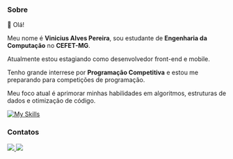 ### Sobre    
👋 Olá! 

Meu nome é **Vinicius Alves Pereira**, sou estudante de **Engenharia da Computação** no **CEFET-MG**.

Atualmente estou estagiando como desenvolvedor front-end e mobile.

Tenho grande interrese por **Programação Competitiva** e estou me preparando para competições de programação. 

Meu foco atual é aprimorar minhas habilidades em algoritmos, estruturas de dados e otimização de código.

[![My Skills](https://skillicons.dev/icons?i=github,md,c,cpp,py,html,css,js,dart,babel,firebase,react,ts,docker,bash,aws,nginx&perline=12)](https://skillicons.dev)

### Contatos
<p>
  <a href="https://www.linkedin.com/in/vinicius-alves-pereira-913254236/">
    <img src="https://img.shields.io/badge/LinkedIn-0077B5?style=for-the-badge&logo=linkedin&logoColor=white" />
  </a>
  <a href="mailto:vinicius.apereira04@gmail.com">
    <img src="https://img.shields.io/badge/Gmail-D14836?style=for-the-badge&logo=gmail&logoColor=white" />
  </a>
</p>

